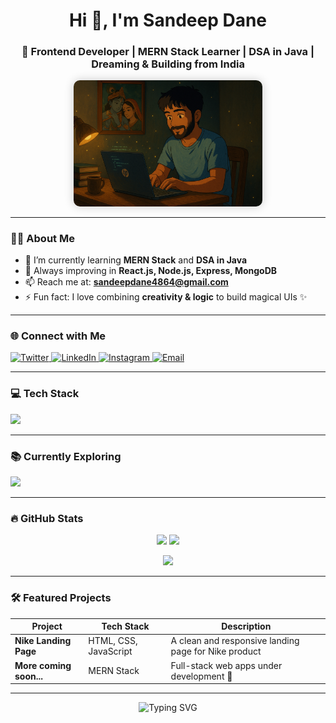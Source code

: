 <!-- Header Section -->
<h1 align="center">Hi 👋, I'm Sandeep Dane</h1>
<h3 align="center">🚀 Frontend Developer | MERN Stack Learner | DSA in Java | Dreaming & Building from India</h3>

<p align="center">
  <img src="img.png" alt="Sandeep Coding" width="60%" style="border-radius:10px; box-shadow:0 0 15px rgba(0,0,0,0.2);" />
</p>

---

### 🧑‍💻 About Me

- 🌱 I’m currently learning **MERN Stack** and **DSA in Java**
- 🧠 Always improving in **React.js, Node.js, Express, MongoDB**
- 📫 Reach me at: **sandeepdane4864@gmail.com**
- ⚡ Fun fact: I love combining **creativity & logic** to build magical UIs ✨

---

### 🌐 Connect with Me

<p align="left">
  <a href="https://twitter.com/sandeepdane" target="_blank">
    <img src="https://img.shields.io/badge/Twitter-1DA1F2?style=flat&logo=twitter&logoColor=white" alt="Twitter"/>
  </a>
  <a href="https://linkedin.com/in/sandeep-dane" target="_blank">
    <img src="https://img.shields.io/badge/LinkedIn-0077B5?style=flat&logo=linkedin&logoColor=white" alt="LinkedIn"/>
  </a>
  <a href="https://instagram.com/sandeep_dane_4864" target="_blank">
    <img src="https://img.shields.io/badge/Instagram-E4405F?style=flat&logo=instagram&logoColor=white" alt="Instagram"/>
  </a>
  <a href="mailto:sandeepdane4864@gmail.com">
    <img src="https://img.shields.io/badge/Gmail-D14836?style=flat&logo=gmail&logoColor=white" alt="Email"/>
  </a>
</p>

---

### 💻 Tech Stack

<p align="left">
  <img src="https://skillicons.dev/icons?i=html,css,js,nodejs,express,mongodb,java,mysql,bootstrap,c,git" />
</p>

---

### 📚 Currently Exploring

<p align="left">
  <img src="https://skillicons.dev/icons?i=mongodb,mysql,expess,react,nodejs,tailwind,github" />
</p>

---

### 🔥 GitHub Stats

<p align="center">
  <img src="https://github-readme-stats.vercel.app/api?username=sandeepdane4864&show_icons=true&theme=default" height="150" />
  <img src="https://github-readme-stats.vercel.app/api/top-langs/?username=sandeepdane4864&layout=compact" height="150"/>
</p>
<p align="center">
  <img src="https://github-readme-streak-stats.herokuapp.com/?user=sandeepdane4864" height="150"/>
</p>

---

### 🛠️ Featured Projects

| Project | Tech Stack | Description |
|--------|------------|-------------|
| **Nike Landing Page** | HTML, CSS, JavaScript | A clean and responsive landing page for Nike product |
| **More coming soon...** | MERN Stack | Full-stack web apps under development 🚀 |

---
<p align="center">
  <img src="https://readme-typing-svg.herokuapp.com?font=Fira+Code&duration=2500&pause=1000&color=00C0FF&vCenter=true&multiline=true&width=600&height=80&lines=Let's+build+something+amazing+%F0%9F%9A%80;Keep+Learning.+Keep+Creating." alt="Typing SVG" />
</p>
